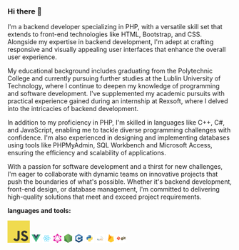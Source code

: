 ### Hi there 👋

I'm a backend developer specializing in PHP, with a versatile skill set that extends to front-end technologies like HTML, Bootstrap, and CSS. Alongside my expertise in backend development, I'm adept at crafting responsive and visually appealing user interfaces that enhance the overall user experience.

My educational background includes graduating from the Polytechnic College and currently pursuing further studies at the Lublin University of Technology, where I continue to deepen my knowledge of programming and software development. I've supplemented my academic pursuits with practical experience gained during an internship at Rexsoft, where I delved into the intricacies of backend development.

In addition to my proficiency in PHP, I'm skilled in languages like C++, C#, and JavaScript, enabling me to tackle diverse programming challenges with confidence. I'm also experienced in designing and implementing databases using tools like PHPMyAdmin, SQL Workbench and Microsoft Access, ensuring the efficiency and scalability of applications.

With a passion for software development and a thirst for new challenges, I'm eager to collaborate with dynamic teams on innovative projects that push the boundaries of what's possible. Whether it's backend development, front-end design, or database management, I'm committed to delivering high-quality solutions that meet and exceed project requirements.

**languages and tools:**  

<code><img height="50" src="https://raw.githubusercontent.com/github/explore/80688e429a7d4ef2fca1e82350fe8e3517d3494d/topics/javascript/javascript.png"></code>
<code><img height="20" src="https://raw.githubusercontent.com/github/explore/80688e429a7d4ef2fca1e82350fe8e3517d3494d/topics/vue/vue.png"></code>
<code><img height="20" src="https://raw.githubusercontent.com/github/explore/80688e429a7d4ef2fca1e82350fe8e3517d3494d/topics/react/react.png"></code>
<code><img height="20" src="https://raw.githubusercontent.com/github/explore/5c058a388828bb5fde0bcafd4bc867b5bb3f26f3/topics/graphql/graphql.png"></code>
<code><img height="20" src="https://raw.githubusercontent.com/github/explore/80688e429a7d4ef2fca1e82350fe8e3517d3494d/topics/nodejs/nodejs.png"></code>
<code><img height="20" src="https://raw.githubusercontent.com/github/explore/80688e429a7d4ef2fca1e82350fe8e3517d3494d/topics/cpp/cpp.png"></code>
<code><img height="20" src="https://raw.githubusercontent.com/github/explore/80688e429a7d4ef2fca1e82350fe8e3517d3494d/topics/python/python.png"></code>
<code><img height="20" src="https://raw.githubusercontent.com/github/explore/80688e429a7d4ef2fca1e82350fe8e3517d3494d/topics/mysql/mysql.png"></code>
<code><img height="20" src="https://raw.githubusercontent.com/github/explore/80688e429a7d4ef2fca1e82350fe8e3517d3494d/topics/firebase/firebase.png"></code>
<code><img height="20" src="https://raw.githubusercontent.com/github/explore/80688e429a7d4ef2fca1e82350fe8e3517d3494d/topics/git/git.png"></code>
